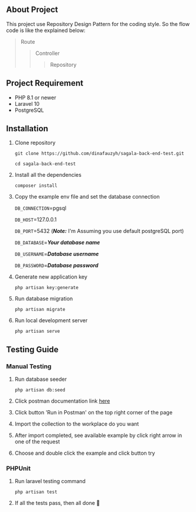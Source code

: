 
## About Project
This project use Repository Design Pattern for the coding style. So the flow code is like the explained below:
> Route
>> Controller
>>> Repository


## Project Requirement
- PHP 8.1 or newer
- Laravel 10
- PostgreSQL


## Installation
1. Clone repository
    ```
    git clone https://github.com/dinafauzyh/sagala-back-end-test.git

    cd sagala-back-end-test
    ```

2. Install all the dependencies
    ```
    composer install
    ```

3. Copy the example env file and set the database connection

    `DB_CONNECTION`=pgsql

    `DB_HOST`=127.0.0.1

    `DB_PORT`=5432 (***Note:*** I'm Assuming you use default postgreSQL port)

    `DB_DATABASE`=***Your database name***

    `DB_USERNAME`=***Database username***

    `DB_PASSWORD`=***Database password***

4. Generate new application key
    ```
    php artisan key:generate
    ```

5. Run database migration
    ```
    php artisan migrate
    ```

6. Run local development server
    ```
    php artisan serve
    ```

## Testing Guide
### Manual Testing
1. Run database seeder

    ```
    php artisan db:seed
    ```
2. Click postman documentation link <a href="https://documenter.getpostman.com/view/18321467/2sA3rzJBzB">here</a>

3. Click button 'Run in Postman' on the top right corner of the page

4. Import the collection to the workplace do you want

5. After import completed, see available example by click right arrow in one of the request

6. Choose and double click the example and click button try


### PHPUnit
1. Run laravel testing command

    ```
    php artisan test
    ```

2. If all the tests pass, then all done 🎉
